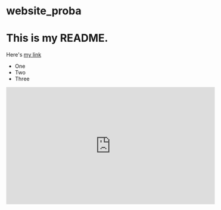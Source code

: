 # website_proba
# This is my README. 
Here's [my link](http://foxnews.com)
* One 
* Two 
* Three 

<iframe src="https://www.youtube.com/embed/vR0aOvD4Zy8" width="560" height="315" frameborder="0" allowfullscreen data-link="https://youtube.com/watch?v=vR0aOvD4Zy8"></iframe>
